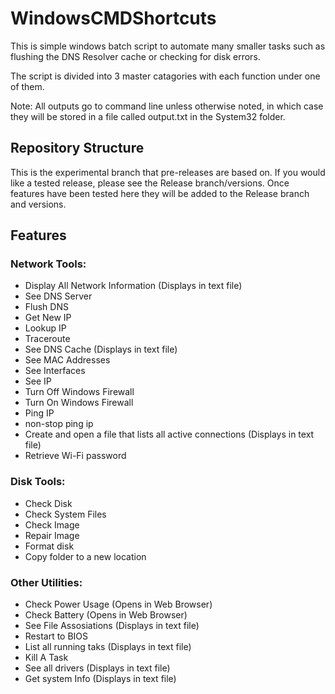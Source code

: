 # WindowsCMDShortcuts

This is simple windows batch script to automate many smaller tasks such as flushing the DNS Resolver cache or checking for disk errors.

The script is divided into 3 master catagories with each function under one of them.

Note: All outputs go to command line unless otherwise noted, in which case they will be stored in a file called output.txt in the System32 folder.

## Repository Structure

This is the experimental branch that pre-releases are based on. If you would like a tested release, please see the Release branch/versions. Once features have been tested here they will be added to the Release branch and versions.

## Features

### Network Tools:
- Display All Network Information (Displays in text file)
- See DNS Server
- Flush DNS
- Get New IP
- Lookup IP
- Traceroute
- See DNS Cache (Displays in text file)
- See MAC Addresses
- See Interfaces
- See IP
- Turn Off Windows Firewall
- Turn On Windows Firewall
- Ping IP
- non-stop ping ip
- Create and open a file that lists all active connections (Displays in text file)
- Retrieve Wi-Fi password

### Disk Tools:
- Check Disk
- Check System Files
- Check Image
- Repair Image
- Format disk
- Copy folder to a new location

### Other Utilities:
- Check Power Usage (Opens in Web Browser)
- Check Battery (Opens in Web Browser)
- See File Assosiations (Displays in text file)
- Restart to BIOS
- List all running taks (Displays in text file)
- Kill A Task
- See all drivers (Displays in text file)
- Get system Info (Displays in text file)
